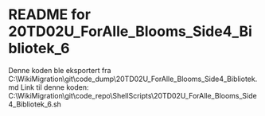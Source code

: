 # README for 20TD02U_ForAlle_Blooms_Side4_Bibliotek_6
Denne koden ble eksportert fra C:\WikiMigration\git\code_dump\20TD02U_ForAlle_Blooms_Side4_Bibliotek.md
Link til denne koden: C:\WikiMigration\git\code_repo\ShellScripts\20TD02U_ForAlle_Blooms_Side4_Bibliotek_6.sh
